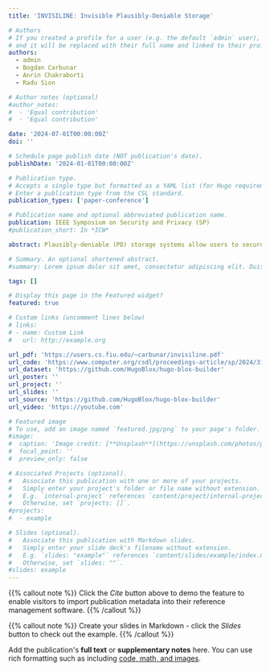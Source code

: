 ```yaml
---
title: 'INVISILINE: Invisible Plausibly-Deniable Storage'

# Authors
# If you created a profile for a user (e.g. the default `admin` user), write the username (folder name) here
# and it will be replaced with their full name and linked to their profile.
authors:
  - admin
  - Bogdan Carbunar
  - Anrin Chakraborti
  - Radu Sion

# Author notes (optional)
#author_notes:
#  - 'Equal contribution'
#  - 'Equal contribution'

date: '2024-07-01T00:00:00Z'
doi: ''

# Schedule page publish date (NOT publication's date).
publishDate: '2024-01-01T00:00:00Z'

# Publication type.
# Accepts a single type but formatted as a YAML list (for Hugo requirements).
# Enter a publication type from the CSL standard.
publication_types: ['paper-conference']

# Publication name and optional abbreviated publication name.
publication: IEEE Symposium on Security and Privacy (SP)
#publication_short: In *ICW*

abstract: Plausibly-deniable (PD) storage systems allow users to securely hide data and plausibly deny its presence when challenged by adversaries who coerce them to provide encryption keys and passwords. However, PD systems need specialized software that renders them detectable by suspicious adversaries questioning the very use of a PD system. To address this fundamental problem, we introduce and formally define the notion of plausible invisibility, preventing adversaries from determining whether a PD system was used in the first place. We develop INVISILINE, a plausibly invisible system resilient against multi-snapshot adversaries that can access the device multiple times. To remain invisible, INVISILINE uses a data layout and encoding that is compatible with the Linux dmcrypt disk encryption subsystem, and stores hidden data in the initialization vectors used by dm-crypt to encrypt public data. INVISILINE ensures that any disk changes that result from changes to the hidden data between adversary snapshots, can be plausibly explained using changes to public data resulting from regular use of dm-crypt. In the presence of adversaries, INVISILINE enables users to access all and only the public data using only dm-crypt. INVISILINE can securely and invisibly hide 19GB on a 1TB disk with no impact on public data I/O, and an average of 4.5 MB/s throughput for writing hidden data.

# Summary. An optional shortened abstract.
#summary: Lorem ipsum dolor sit amet, consectetur adipiscing elit. Duis posuere tellus ac convallis placerat. Proin tincidunt magna sed ex sollicitudin condimentum.

tags: []

# Display this page in the Featured widget?
featured: true

# Custom links (uncomment lines below)
# links:
# - name: Custom Link
#   url: http://example.org

url_pdf: 'https://users.cs.fiu.edu/~carbunar/invisiline.pdf'
url_code: 'https://www.computer.org/csdl/proceedings-article/sp/2024/313000a018/1RjE9Voxxkc'
url_dataset: 'https://github.com/HugoBlox/hugo-blox-builder'
url_poster: ''
url_project: ''
url_slides: ''
url_source: 'https://github.com/HugoBlox/hugo-blox-builder'
url_video: 'https://youtube.com'

# Featured image
# To use, add an image named `featured.jpg/png` to your page's folder.
#image:
#  caption: 'Image credit: [**Unsplash**](https://unsplash.com/photos/pLCdAaMFLTE)'
#  focal_point: ''
#  preview_only: false

# Associated Projects (optional).
#   Associate this publication with one or more of your projects.
#   Simply enter your project's folder or file name without extension.
#   E.g. `internal-project` references `content/project/internal-project/index.md`.
#   Otherwise, set `projects: []`.
#projects:
#  - example

# Slides (optional).
#   Associate this publication with Markdown slides.
#   Simply enter your slide deck's filename without extension.
#   E.g. `slides: "example"` references `content/slides/example/index.md`.
#   Otherwise, set `slides: ""`.
#slides: example
---
```


{{% callout note %}}
Click the _Cite_ button above to demo the feature to enable visitors to import publication metadata into their reference management software.
{{% /callout %}}

{{% callout note %}}
Create your slides in Markdown - click the _Slides_ button to check out the example.
{{% /callout %}}

Add the publication's **full text** or **supplementary notes** here. You can use rich formatting such as including [code, math, and images](https://docs.hugoblox.com/content/writing-markdown-latex/).
